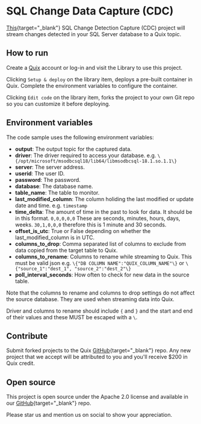 # SQL Change Data Capture (CDC)

[This](https://github.com/quixio/quix-library/tree/main/python/sources/SQL-CDC){target="_blank"} SQL Change Detection Capture (CDC) project will stream changes detected in your SQL Server database to a Quix topic.

## How to run

Create a [Quix](https://portal.platform.quix.ai/self-sign-up?xlink=github) account or log-in and visit the Library to use this project.

Clicking `Setup & deploy` on the library item, deploys a pre-built container in Quix. Complete the environment variables to configure the container.

Clicking `Edit code` on the library item, forks the project to your own Git repo so you can customize it before deploying.

## Environment variables

The code sample uses the following environment variables:

- **output**: The output topic for the captured data.
- **driver**: The driver required to access your database. e.g. `\{/opt/microsoft/msodbcsql18/lib64/libmsodbcsql-18.1.so.1.1\}`
- **server**: The server address.
- **userid**: The user ID.
- **password**: The password.
- **database**: The database name.
- **table_name**: The table to monitor.
- **last_modified_column**: The column holiding the last modified or update date and time. e.g. `timestamp`
- **time_delta**: The amount of time in the past to look for data.  It should be in this format. `0,0,0,0,0` These are seconds, minutes, hours, days, weeks. `30,1,0,0,0` therefore this is 1 minute and 30 seconds.
- **offset_is_utc**: True or False depending on whether the last_modified_column is in UTC.
- **columns_to_drop**: Comma separated list of columns to exclude from data copied from the target table to Quix. 
- **columns_to_rename**: Columns to rename while streaming to Quix. This must be valid json e.g. `\{"DB COLUMN NAME":"QUIX_COLUMN_NAME"\}` or `\{"source_1":"dest_1", "source_2":"dest_2"\}`
- **poll_interval_seconds**: How often to check for new data in the source table.

Note that the columns to rename and columns to drop settings do not affect the source database. They are used when streaming data into Quix.

Driver and columns to rename should include `{` and `}` and the start and end of their values and these MUST be escaped with a `\`.

## Contribute

Submit forked projects to the Quix [GitHub](https://github.com/quixio/quix-library){target="_blank"} repo. Any new project that we accept will be attributed to you and you'll receive $200 in Quix credit.

## Open source

This project is open source under the Apache 2.0 license and available in our [GitHub](https://github.com/quixio/quix-library){target="_blank"} repo.

Please star us and mention us on social to show your appreciation.

